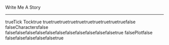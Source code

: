 Write Me A Story
****************
trueTick Tocktrue
truetruetruetruetruetruetruetruetruetruefalse
falseCharactersfalse
falsefalsefalsefalsefalsefalsefalsefalsefalsefalsefalsetrue
falsePlotfalse
falsefalsefalsefalsefalsetrue